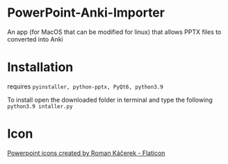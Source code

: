 # PowerPoint-Anki-Importer
An app (for MacOS that can be modified for linux) that allows PPTX files to converted into Anki

# Installation

requires `pyinstaller, python-pptx, PyQt6, python3.9`

To install open the downloaded folder in terminal and type the following
<code>python3.9 intaller.py</code>

# Icon
<a href="https://www.flaticon.com/free-icons/powerpoint" title="powerpoint icons">Powerpoint icons created by Roman Káčerek - Flaticon</a>
